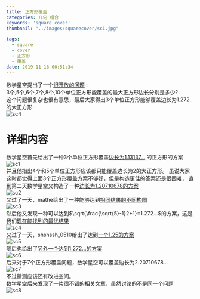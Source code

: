 ```yaml
---
title: 正方形覆盖
categories: 几何 组合
keywords: 'square cover'
thumbnail: "../images/squarecover/sc1.jpg"

tags:
  - square
  - cover
  - 正方形
  - 覆盖
date: 2019-11-16 00:51:34
---
```


数学星空提出了一个[很开放的问题](https://bbs.emath.ac.cn/thread-1589-1-1.html) :  
  3个,5个,6个,7个,8个,10个单位正方形能覆盖的最大正方形边长分别是多少?  
这个问题很复杂也很有意思，最后大家得出3个单位正方形能够覆盖边长为1.272..的大正方形:  
![sc4](../images/squarecover/sc4.gif)  

# 详细内容
数学星空首先给出了一种3个单位正方形覆盖[边长为1.13137...](https://bbs.emath.ac.cn/forum.php?mod=redirect&goto=findpost&ptid=1589&pid=20084&fromuid=20) 的正方形的方案  
![sc1](../images/squarecover/sc1.jpg)  
并且他指出4个和5个单位正方形应该都只能覆盖边长为2的大正方形。 
虽说大家这时都觉得上面3个正方形覆盖方案不够好，但是构造更佳的答案还是很困难， 直到第二天数学星空又构造了一种[边长为1.20710678的方案](https://bbs.emath.ac.cn/forum.php?mod=redirect&goto=findpost&ptid=1589&pid=20098&fromuid=20)  
![sc2](../images/squarecover/sc2.jpg)  
又过了一天，mathe给出了一种能够达到[相同结果的不同构图](https://bbs.emath.ac.cn/forum.php?mod=redirect&goto=findpost&ptid=1589&pid=20112&fromuid=20)  
![sc3](../images/squarecover/sc3.gif)  
然后他又发现一种可以达到$\sqrt{\frac{\sqrt{5}-1}2+1}=1.272...$的方案，这是我们[现在能找到的最优结果](https://bbs.emath.ac.cn/forum.php?mod=redirect&goto=findpost&ptid=1589&pid=20113&fromuid=20)  
![sc4](../images/squarecover/sc4.gif)  
又过了一天，shshssh_0510给出了达到[一个1.25的方案](https://bbs.emath.ac.cn/forum.php?mod=redirect&goto=findpost&ptid=1589&pid=20121&fromuid=20)  
![sc5](../images/squarecover/sc5.jpg)   
随后也给出了[另外一个达到1.272...的方案](https://bbs.emath.ac.cn/forum.php?mod=redirect&goto=findpost&ptid=1589&pid=20122&fromuid=20)  
![sc6](../images/squarecover/sc6.jpg)  
后来对于7个正方形覆盖问题，数学星空可以覆盖边长为2.20710678...  
![sc7](../images/squarecover/sc7.jpg)  
不过猜测应该还有改进空间。  
数学星空后来发现了一片很不错的相关文章，虽然讨论的不是同一个问题  
![sc8](../images/squarecover/sc8.gif)  
